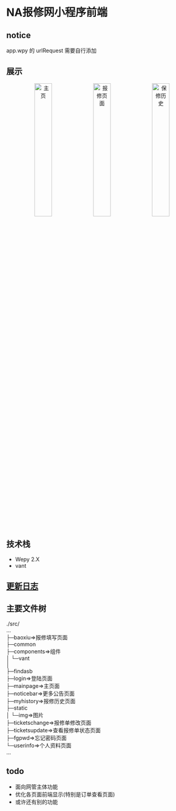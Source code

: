 # NA报修网小程序前端
## notice
app.wpy 的 urlRequest 需要自行添加
## 展示
<div align=center>
<img src="https://cdn.jsdelivr.net/gh/kirarasmile/smilecli-tools-ImageHosting/img/githubrep/NA-miniapp/index_index_2.png" width="30%" height="auto" alt="主页"/>
<img src="https://cdn.jsdelivr.net/gh/kirarasmile/smilecli-tools-ImageHosting/img/githubrep/NA-miniapp/baoxiu_index.png" width="30%" height="auto" alt="报修页面"/>
<img src="https://cdn.jsdelivr.net/gh/kirarasmile/smilecli-tools-ImageHosting/img/githubrep/NA-miniapp/history_index.png" width="30%" height="auto" alt="保修历史"/>
</div>

## 技术栈
* Wepy 2.X
* vant

## <a href="./fix_log.md"><b>更新日志</b></a>

## 主要文件树
./src/<br>
...<br>
├─baoxiu=>报修填写页面<br>
├─common<br>
├─components=>组件<br>
│  └─vant<br>
│      <br>
├─findasb<br>
├─login=>登陆页面<br>
├─mainpage=>主页面<br>
├─noticebar=>更多公告页面<br>
├─myhistory=>报修历史页面<br>
├─static<br>
│  └─img=>图片<br>
├─ticketschange=>报修单修改页面<br>
├─ticketsupdate=>查看报修单状态页面<br>
├─fgpwd=>忘记密码页面<br>
└─userinfo=>个人资料页面<br>
...
<br>
## todo
* 面向网管主体功能
* 优化各页面前端显示(特别是订单查看页面)
* 或许还有别的功能
